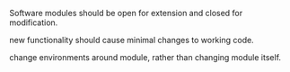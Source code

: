 Software modules should be open for extension and closed for modification.

new functionality should cause minimal changes to working code.

change environments around module, rather than changing module itself.